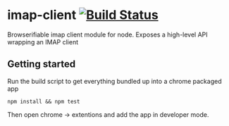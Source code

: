 imap-client [![Build Status](https://magnum.travis-ci.com/whiteout-io/imap-client.png?token=g11Y5xe1ynqF5dzGqgB8&branch=master)](https://magnum.travis-ci.com/whiteout-io/imap-client)
===========

Browserifiable imap client module for node. Exposes a high-level API wrapping an IMAP client

## Getting started

Run the build script to get everything bundled up into a chrome packaged app

    npm install && npm test

Then open chrome -> extentions and add the app in developer mode.